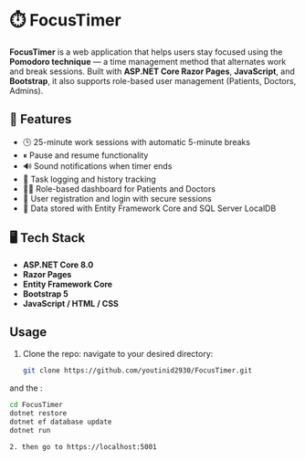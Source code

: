 # ⏱️ FocusTimer

**FocusTimer** is a web application that helps users stay focused using the **Pomodoro technique** — a time management method that alternates work and break sessions. Built with **ASP.NET Core Razor Pages**, **JavaScript**, and **Bootstrap**, it also supports role-based user management (Patients, Doctors, Admins).

## 🎯 Features

- 🕒 25-minute work sessions with automatic 5-minute breaks
- ⏸ Pause and resume functionality
- 🔊 Sound notifications when timer ends
- 🧠 Task logging and history tracking
- 🧑‍⚕️ Role-based dashboard for Patients and Doctors
- 🔐 User registration and login with secure sessions
- 💾 Data stored with Entity Framework Core and SQL Server LocalDB

## 🖥️ Tech Stack

- **ASP.NET Core 8.0**
- **Razor Pages**
- **Entity Framework Core**
- **Bootstrap 5**
- **JavaScript / HTML / CSS**

## Usage

1. Clone the repo:
   navigate to your desired directory:
   ```bash
   git clone https://github.com/youtinid2930/FocusTimer.git
and the :
   ```bash
   cd FocusTimer
   dotnet restore
   dotnet ef database update
   dotnet run

2. then go to https://localhost:5001
